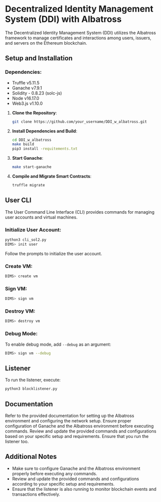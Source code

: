 # Decentralized Identity Management System (DDI) with Albatross

The Decentralized Identity Management System (DDI) utilizes the Albatross framework to manage certificates and interactions among users, issuers, and servers on the Ethereum blockchain.

## Setup and Installation

### Dependencies:
- Truffle v5.11.5
- Ganache v7.9.1
- Solidity - 0.8.23 (solc-js)
- Node v16.17.0
- Web3.js v1.10.0

1. **Clone the Repository**: 
   ```bash
   git clone https://github.com/your_username/DDI_w_albatross.git
   ```

2. **Install Dependencies and Build**:
   ```bash
   cd DDI_w_albatross
   make build
   pip3 install -requitements.txt
   ```

3. **Start Ganache**:
   ```bash
   make start-ganache
   ```

4. **Compile and Migrate Smart Contracts**:
   ```bash
   truffle migrate
   ```

## User CLI

The User Command Line Interface (CLI) provides commands for managing user accounts and virtual machines.

### Initialize User Account:
```bash
python3 cli_sol2.py
DIMS> init user
```
Follow the prompts to initialize the user account.

### Create VM:
```bash
DIMS> create vm
```

### Sign VM:
```bash
DIMS> sign vm
```

### Destroy VM:
```bash
DIMS> destroy vm
```

### Debug Mode:
To enable debug mode, add `--debug` as an argument:
```bash
DIMS> sign vm --debug
```

## Listener

To run the listener, execute:
```bash
python3 blocklistener.py
```

## Documentation

Refer to the provided documentation for setting up the Albatross environment and configuring the network setup. Ensure proper configuration of Ganache and the Albatross environment before executing commands. Review and update the provided commands and configurations based on your specific setup and requirements. Ensure that you run the listener too.

## Additional Notes

- Make sure to configure Ganache and the Albatross environment properly before executing any commands.
- Review and update the provided commands and configurations according to your specific setup and requirements.
- Ensure that the listener is also running to monitor blockchain events and transactions effectively.